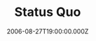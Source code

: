 ---
title: "Status Quo"
venue: "Stansted House"
date: 2006-08-27T19:00:00.000Z
permalink: /almanac/events/2006-08-27-status-quo/index.html
poster: https://cdn.rknight.me/almanac/live/status-quo.jpg
lat: 50.8873603
long: -0.9215683
setlist: https://www.setlist.fm/setlist/status-quo/2006/stansted-house-portsmouth-england-3d7f1d3.html
---